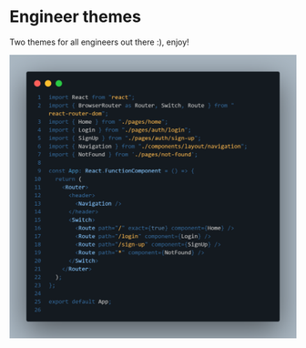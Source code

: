 # Engineer themes

Two themes for all engineers out there :), enjoy!

![Engineer Sky](https://github.com/JosipHaboic/engineer-theme/raw/master/./engineer.png)
